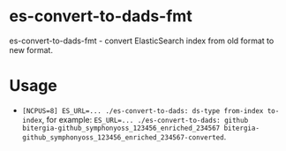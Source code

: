 # es-convert-to-dads-fmt
es-convert-to-dads-fmt - convert ElasticSearch index from old format to new format.

# Usage

- `[NCPUS=8] ES_URL=... ./es-convert-to-dads: ds-type from-index to-index`, for example: `ES_URL=... ./es-convert-to-dads: github bitergia-github_symphonyoss_123456_enriched_234567 bitergia-github_symphonyoss_123456_enriched_234567-converted`.

